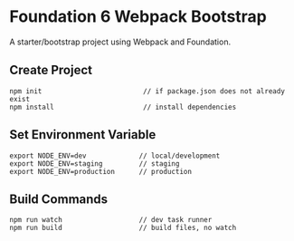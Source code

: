 
# Foundation 6 Webpack Bootstrap
A starter/bootstrap project using Webpack and Foundation.

## Create Project
```
npm init                         // if package.json does not already exist
npm install                      // install dependencies
```

## Set Environment Variable
```
export NODE_ENV=dev             // local/development
export NODE_ENV=staging         // staging
export NODE_ENV=production      // production
```

## Build Commands
```
npm run watch                   // dev task runner
npm run build                   // build files, no watch
```

